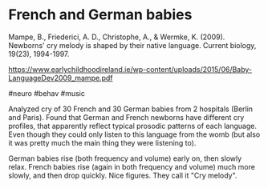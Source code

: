# French and German babies

Mampe, B., Friederici, A. D., Christophe, A., & Wermke, K. (2009). Newborns' cry melody is shaped by their native language. Current biology, 19(23), 1994-1997.

https://www.earlychildhoodireland.ie/wp-content/uploads/2015/06/Baby-LanguageDev2009_mampe.pdf

#neuro #behav #music

Analyzed cry of 30 French and 30 German babies from 2 hospitals (Berlin and Paris). Found that German and French newborns have different cry profiles, that apparently reflect typical prosodic patterns of each language. Even though they could only listen to this language from the womb (but also it was pretty much the main thing they were listening to). 

German babies rise (both frequency and volume) early on, then slowly relax. French babies rise (again in both frequency and volume) much more slowly, and then drop quickly. Nice figures. They call it "Cry melody".